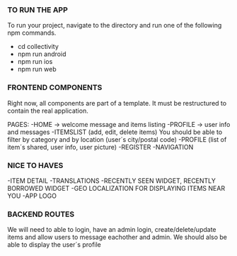 ### TO RUN THE APP
To run your project, navigate to the directory and run one of the following npm commands.

- cd collectivity
- npm run android
- npm run ios
- npm run web

### FRONTEND COMPONENTS
Right now, all components are part of a template. It must be restructured to contain the real application.

PAGES:
-HOME -> welcome message and items listing
-PROFILE -> user info and messages 
-ITEMSLIST (add, edit, delete items) You should be able to filter by category and by location (user´s city/postal code)
-PROFILE (list of item´s shared, user info, user picture)
-REGISTER
-NAVIGATION

### NICE TO HAVES
-ITEM DETAIL 
-TRANSLATIONS
-RECENTLY SEEN WIDGET, RECENTLY BORROWED WIDGET
-GEO LOCALIZATION FOR DISPLAYING ITEMS NEAR YOU 
-APP LOGO

### BACKEND ROUTES
We will need to able to login, have an admin login, create/delete/update items and allow users to message eachother and admin. 
We should also be able to display the user´s profile 